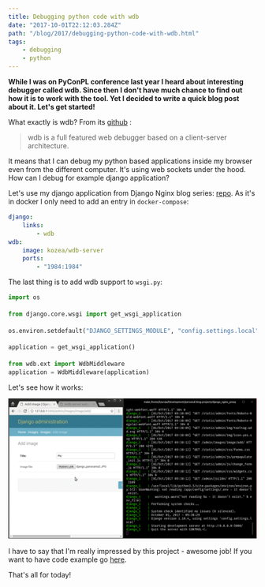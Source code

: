 ```yaml
---
title: Debugging python code with wdb
date: "2017-10-01T22:12:03.284Z"
path: "/blog/2017/debugging-python-code-with-wdb.html"
tags:
    - debugging
    - python
---
```


**While I was on PyConPL conference last year I heard about interesting
debugger called wdb. Since then I don't have much chance to find out how
it is to work with the tool. Yet I decided to write a quick blog post
about it. Let's get started!**

What exactly is wdb? From its [github](https://github.com/Kozea/wdb) :

> wdb is a full featured web debugger based on a client-server
> architecture.

It means that I can debug my python based applications inside my browser
even from the different computer. It's using web sockets under the
hood. How can I debug for example django application?

Let's use my django application from Django Nginx blog series:
[repo](https://github.com/krzysztofzuraw/personal-blog-projects/tree/master/django_nginx_proxy).
As it's in docker I only need to add an entry in `docker-compose`:

```yaml
django:
    links:
        - wdb
wdb:
    image: kozea/wdb-server
    ports:
        - "1984:1984"
```

The last thing is to add wdb support to `wsgi.py`:

```python
import os

from django.core.wsgi import get_wsgi_application

os.environ.setdefault("DJANGO_SETTINGS_MODULE", "config.settings.local")

application = get_wsgi_application()

from wdb.ext import WdbMiddleware
application = WdbMiddleware(application)
```

Let's see how it works:

![How wdb works](./wdb.gif)

I have to say that I'm really impressed by this project - awesome job!
If you want to have code example go
[here](https://github.com/krzysztofzuraw/personal-blog-projects/tree/master/django_nginx_proxy).

That's all for today!
